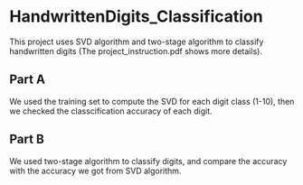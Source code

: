 # HandwrittenDigits_Classification
This project uses SVD algorithm and two-stage algorithm to classify handwritten digits (The project_instruction.pdf shows more details).

## Part A
We used the training set to compute the SVD for each digit class (1-10), then we checked the classcification accuracy of each digit. 

## Part B
We used two-stage algorithm to classify digits, and compare the accuracy with the accuracy we got from SVD algorithm. 
